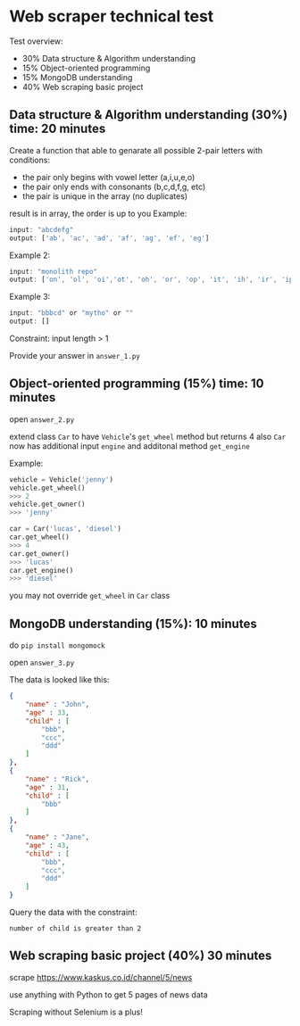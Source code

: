 # Web scraper technical test

Test overview:
- 30% Data structure & Algorithm understanding 
- 15% Object-oriented programming
- 15% MongoDB understanding
- 40% Web scraping basic project


## Data structure & Algorithm understanding (30%) time: 20 minutes

Create a function that able to genarate all possible 2-pair letters with conditions:
- the pair only begins with vowel letter (a,i,u,e,o)
- the pair only ends with consonants (b,c,d,f,g, etc)
- the pair is unique in the array (no duplicates)

result is in array, the order is up to you
Example:
``` js
input: "abcdefg"
output: ['ab', 'ac', 'ad', 'af', 'ag', 'ef', 'eg']
```

Example 2:
``` js
input: "monolith repo"
output: ['on', 'ol', 'oi','ot', 'oh', 'or', 'op', 'it', 'ih', 'ir', 'ip', 'io', 'ep', 'eo']
```
Example 3:
``` js
input: "bbbcd" or "mytho" or ""
output: []
```
Constraint:
input length > 1

Provide your answer in `answer_1.py`

## Object-oriented programming (15%) time: 10 minutes
open `answer_2.py`

extend class `Car` to have `Vehicle`'s `get_wheel` method but returns 4
also `Car` now has additional input `engine` and additonal method `get_engine`

Example:
``` python
vehicle = Vehicle('jenny')
vehicle.get_wheel()
>>> 2
vehicle.get_owner()
>>> 'jenny'

car = Car('lucas', 'diesel')
car.get_wheel()
>>> 4
car.get_owner()
>>> 'lucas'
car.get_engine()
>>> 'diesel'
```

you may not override `get_wheel` in `Car` class

## MongoDB understanding (15%): 10 minutes

do `pip install mongomock`

open `answer_3.py`


The data is looked like this:
```json
{
    "name" : "John",
    "age" : 33,
    "child" : [ 
        "bbb", 
        "ccc", 
        "ddd"
    ]
},
{
    "name" : "Rick",
    "age" : 31,
    "child" : [ 
        "bbb"
    ]
},
{
    "name" : "Jane",
    "age" : 43,
    "child" : [ 
        "bbb", 
        "ccc", 
        "ddd"
    ]
}
```
Query the data with the constraint:
```
number of child is greater than 2
```

## Web scraping basic project (40%) 30 minutes
scrape https://www.kaskus.co.id/channel/5/news

use anything with Python to get 5 pages of news data

Scraping without Selenium is a plus!
